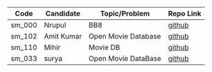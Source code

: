 | Code   | Candidate  | Topic/Problem       | Repo Link                                               |
| ------ | ---------- | ------------------- | ------------------------------------------------------- |
| sm_000 | Nrupul     | BB8                 | [github](https://github.com/nrupuld/masai-sprint-1)     |
| sm_102 | Amit Kumar | Open Movie Database | [github](https://github.com/akamit21/masai-sprint-3)    |
| sm_110 | Mihir      | Movie DB            | [github](https://github.com/mihirlaldas/masai-sprint-3) |
| sm_033 | surya      | Open Movie DataBase | [github](https://github.com/suryakh/masai-sprint-3)     |
